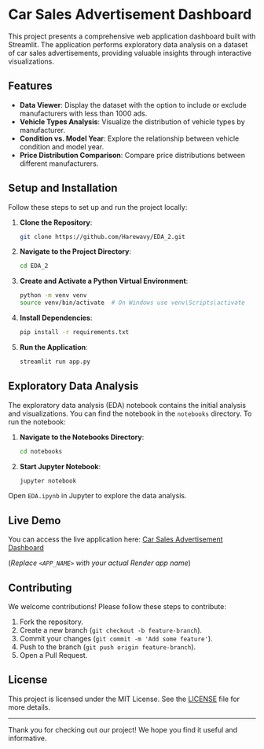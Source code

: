 # Car Sales Advertisement Dashboard

This project presents a comprehensive web application dashboard built with Streamlit. The application performs exploratory data analysis on a dataset of car sales advertisements, providing valuable insights through interactive visualizations.

## Features

- **Data Viewer**: Display the dataset with the option to include or exclude manufacturers with less than 1000 ads.
- **Vehicle Types Analysis**: Visualize the distribution of vehicle types by manufacturer.
- **Condition vs. Model Year**: Explore the relationship between vehicle condition and model year.
- **Price Distribution Comparison**: Compare price distributions between different manufacturers.

## Setup and Installation

Follow these steps to set up and run the project locally:

1. **Clone the Repository**:
    ```bash
    git clone https://github.com/Harewavy/EDA_2.git
    ```

2. **Navigate to the Project Directory**:
    ```bash
    cd EDA_2
    ```

3. **Create and Activate a Python Virtual Environment**:
    ```bash
    python -m venv venv
    source venv/bin/activate  # On Windows use venv\Scripts\activate
    ```

4. **Install Dependencies**:
    ```bash
    pip install -r requirements.txt
    ```

5. **Run the Application**:
    ```bash
    streamlit run app.py
    ```

## Exploratory Data Analysis

The exploratory data analysis (EDA) notebook contains the initial analysis and visualizations. You can find the notebook in the `notebooks` directory. To run the notebook:

1. **Navigate to the Notebooks Directory**:
    ```bash
    cd notebooks
    ```

2. **Start Jupyter Notebook**:
    ```bash
    jupyter notebook
    ```

Open `EDA.ipynb` in Jupyter to explore the data analysis.

## Live Demo

You can access the live application here:
[Car Sales Advertisement Dashboard](https://eda-project.onrender.com)

(*Replace `<APP_NAME>` with your actual Render app name*)

## Contributing

We welcome contributions! Please follow these steps to contribute:

1. Fork the repository.
2. Create a new branch (`git checkout -b feature-branch`).
3. Commit your changes (`git commit -m 'Add some feature'`).
4. Push to the branch (`git push origin feature-branch`).
5. Open a Pull Request.

## License

This project is licensed under the MIT License. See the [LICENSE](LICENSE.md) file for more details.

---

Thank you for checking out our project! We hope you find it useful and informative.
